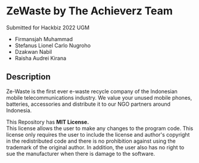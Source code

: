 # ZeWaste by The Achieverz Team
Submitted for Hackbiz 2022 UGM
- Firmansjah Muhammad
- Stefanus Lionel Carlo Nugroho
- Dzakwan Nabil
- Raisha Audrei Kirana 

## Description

Ze-Waste is the first ever e-waste recycle company of the Indonesian mobile telecommunications industry. We value your unused mobile phones, batteries, accessories and distribute it to our NGO partners around Indonesia.

This Repository has **MIT License.**   
This license allows the user to make any changes to the program code. This license only requires the user to include the license and author's copyright in the redistributed code and there is no prohibition against using the trademark of the original author. In addition, the user also has no right to sue the manufacturer when there is damage to the software.

